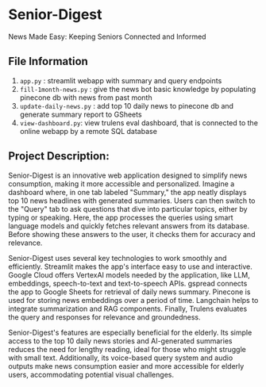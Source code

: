 # Senior-Digest
News Made Easy: Keeping Seniors Connected and Informed

## File Information
1. `app.py` : streamlit webapp with summary and query endpoints
2. `fill-1month-news.py` : give the news bot basic knowledge by populating pinecone db with news from past month
3. `update-daily-news.py` : add top 10 daily news to pinecone db and generate summary report to GSheets
4. `view-dashboard.py`: view trulens eval dashboard, that is connected to the online webapp by a remote SQL database

## Project Description:
Senior-Digest is an innovative web application designed to simplify news consumption, making it more accessible and personalized. Imagine a dashboard where, in one tab labeled "Summary," the app neatly displays top 10 news headlines with generated summaries. Users can then switch to the "Query" tab to ask questions that dive into particular topics, either by typing or speaking. Here, the app processes the queries using smart language models and quickly fetches relevant answers from its database. Before showing these answers to the user, it checks them for accuracy and relevance. 

Senior-Digest uses several key technologies to work smoothly and efficiently. Streamlit makes the app's interface easy to use and interactive. Google Cloud offers VertexAI models needed by the application, like LLM, embeddings, speech-to-text and text-to-speech APIs. gspread connects the app to Google Sheets for retrieval of daily news summary. Pinecone is used for storing news embeddings over a period of time. Langchain helps to integrate summarization and RAG components. Finally, Trulens evaluates the query and responses for relevance and groundedness. 

Senior-Digest's features are especially beneficial for the elderly. Its simple access to the top 10 daily news stories and AI-generated summaries reduces the need for lengthy reading, ideal for those who might struggle with small text. Additionally, its voice-based query system and audio outputs make news consumption easier and more accessible for elderly users, accommodating potential visual challenges.
